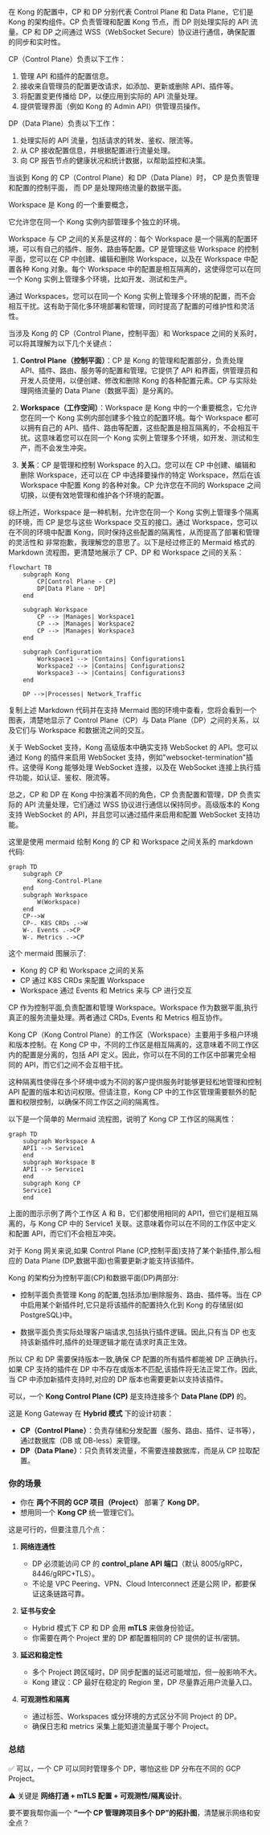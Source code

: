 在 Kong 的配置中，CP 和 DP 分别代表 Control Plane 和 Data Plane，它们是 Kong 的架构组件。CP 负责管理和配置 Kong 节点，而 DP 则处理实际的 API 流量。CP 和 DP 之间通过 WSS（WebSocket Secure）协议进行通信，确保配置的同步和实时性。

CP（Control Plane）负责以下工作：

1. 管理 API 和插件的配置信息。
2. 接收来自管理员的配置更改请求，如添加、更新或删除 API、插件等。
3. 将配置变更传播给 DP，以便应用到实际的 API 流量处理。
4. 提供管理界面（例如 Kong 的 Admin API）供管理员操作。

DP（Data Plane）负责以下工作：

1. 处理实际的 API 流量，包括请求的转发、鉴权、限流等。
2. 从 CP 接收配置信息，并根据配置进行流量处理。
3. 向 CP 报告节点的健康状况和统计数据，以帮助监控和决策。

当谈到 Kong 的 CP（Control Plane）和 DP（Data Plane）时，
CP 是负责管理和配置的控制平面，
而 DP 是处理网络流量的数据平面。

Workspace 是 Kong 的一个重要概念，

它允许您在同一个 Kong 实例内部管理多个独立的环境。

Workspace 与 CP 之间的关系是这样的：每个 Workspace 是一个隔离的配置环境，可以有自己的插件、服务、路由等配置。CP 是管理这些 Workspace 的控制平面，您可以在 CP 中创建、编辑和删除 Workspace，以及在 Workspace 中配置各种 Kong 对象。每个 Workspace 中的配置是相互隔离的，这使得您可以在同一个 Kong 实例上管理多个环境，比如开发、测试和生产。

通过 Workspaces，您可以在同一个 Kong 实例上管理多个环境的配置，而不会相互干扰。这有助于简化多环境部署和管理，同时提高了配置的可维护性和灵活性。

当涉及 Kong 的 CP（Control Plane，控制平面）和 Workspace 之间的关系时，可以将其理解为以下几个关键点：

1. **Control Plane（控制平面）**：CP 是 Kong 的管理和配置部分，负责处理 API、插件、路由、服务等的配置和管理。它提供了 API 和界面，供管理员和开发人员使用，以便创建、修改和删除 Kong 的各种配置元素。CP 与实际处理网络流量的 Data Plane（数据平面）是分离的。

2. **Workspace（工作空间）**：Workspace 是 Kong 中的一个重要概念，它允许您在同一个 Kong 实例内部创建多个独立的配置环境。每个 Workspace 都可以拥有自己的 API、插件、路由等配置，这些配置是相互隔离的，不会相互干扰。这意味着您可以在同一个 Kong 实例上管理多个环境，如开发、测试和生产，而不会发生冲突。

3. **关系**：CP 是管理和控制 Workspace 的入口。您可以在 CP 中创建、编辑和删除 Workspace，还可以在 CP 中选择要操作的特定 Workspace，然后在该 Workspace 中配置 Kong 的各种对象。CP 允许您在不同的 Workspace 之间切换，以便有效地管理和维护各个环境的配置。

综上所述，Workspace 是一种机制，允许您在同一个 Kong 实例上管理多个隔离的环境，而 CP 是您与这些 Workspace 交互的接口。通过 Workspace，您可以在不同的环境中配置 Kong，同时保持这些配置的隔离性，从而提高了部署和管理的灵活性和
非常抱歉，我理解您的意思了。以下是经过修正的 Mermaid 格式的 Markdown 流程图，更清楚地展示了 CP、DP 和 Workspace 之间的关系：

```mermaid
flowchart TB
    subgraph Kong
        CP[Control Plane - CP]
        DP[Data Plane - DP]
    end

    subgraph Workspace
        CP --> |Manages| Workspace1
        CP --> |Manages| Workspace2
        CP --> |Manages| Workspace3
    end

    subgraph Configuration
        Workspace1 --> |Contains| Configurations1
        Workspace2 --> |Contains| Configurations2
        Workspace3 --> |Contains| Configurations3
    end

    DP -->|Processes| Network_Traffic
```

复制上述 Markdown 代码并在支持 Mermaid 图的环境中查看，您将会看到一个图表，清楚地显示了 Control Plane（CP）与 Data Plane（DP）之间的关系，以及它们与 Workspace 和数据流之间的交互。

关于 WebSocket 支持，Kong 高级版本中确实支持 WebSocket 的 API。您可以通过 Kong 的插件来启用 WebSocket 支持，例如"websocket-termination"插件。这使得 Kong 能够处理 WebSocket 连接，以及在 WebSocket 连接上执行插件功能，如认证、鉴权、限流等。

总之，CP 和 DP 在 Kong 中扮演着不同的角色，CP 负责配置和管理，DP 负责实际的 API 流量处理，它们通过 WSS 协议进行通信以保持同步。高级版本的 Kong 支持 WebSocket 的 API，并且您可以通过插件来启用和配置 WebSocket 支持功能。

这里是使用 mermaid 绘制 Kong 的 CP 和 Workspace 之间关系的 markdown 代码:

```mermaid
graph TD
    subgraph CP
        Kong-Control-Plane
    end
    subgraph Workspace
        W(Workspace)
    end
    CP-->W
    CP-. K8S CRDs .->W
    W-. Events .->CP
    W-. Metrics .->CP
```

这个 mermaid 图展示了:

- Kong 的 CP 和 Workspace 之间的关系
- CP 通过 K8S CRDs 来配置 Workspace
- Workspace 通过 Events 和 Metrics 来与 CP 进行交互

CP 作为控制平面,负责配置和管理 Workspace。Workspace 作为数据平面,执行真正的服务流量处理。两者通过 CRDs, Events 和 Metrics 相互协作。

Kong CP（Kong Control Plane）的工作区（Workspace）主要用于多租户环境和版本控制。在 Kong CP 中，不同的工作区是相互隔离的，这意味着不同工作区内的配置是分离的，包括 API 定义。因此，你可以在不同的工作区中部署完全相同的 API，而它们之间不会互相干扰。

这种隔离性使得在多个环境中或为不同的客户提供服务时能够更轻松地管理和控制 API 配置的版本和访问权限。但请注意，Kong CP 中的工作区管理需要额外的配置和权限控制，以确保不同工作区之间的隔离性。

以下是一个简单的 Mermaid 流程图，说明了 Kong CP 工作区的隔离性：

```mermaid
graph TD
    subgraph Workspace A
    API1 --> Service1
    end
    subgraph Workspace B
    API1 --> Service1
    end
    subgraph Kong CP
    Service1
    end
```

上面的图示示例了两个工作区 A 和 B，它们都使用相同的 API1，但它们是相互隔离的，与 Kong CP 中的 Service1 关联。这意味着你可以在不同的工作区中定义和配置 API，而它们不会相互冲突。

对于 Kong 网关来说,如果 Control Plane (CP,控制平面)支持了某个新插件,那么相应的 Data Plane (DP,数据平面)也需要更新才能支持该插件。

Kong 的架构分为控制平面(CP)和数据平面(DP)两部分:

- 控制平面负责管理 Kong 的配置,包括添加/删除服务、路由、插件等。当在 CP 中启用某个新插件时,它只是将该插件的配置持久化到 Kong 的存储层(如 PostgreSQL)中。

- 数据平面负责实际处理客户端请求,包括执行插件逻辑。因此,只有当 DP 也支持该新插件时,插件的处理逻辑才能在请求时真正生效。

所以 CP 和 DP 需要保持版本一致,确保 CP 配置的所有插件都能被 DP 正确执行。如果 CP 支持的插件在 DP 中不存在或版本不匹配,该插件将无法正常工作。因此,当 CP 中添加新插件支持时,对应的 DP 版本也需要更新以支持该插件。

可以，一个 **Kong Control Plane (CP)** 是支持连接多个 **Data Plane (DP)** 的。

这是 Kong Gateway 在 **Hybrid 模式** 下的设计初衷：

- **CP（Control Plane）**：负责存储和分发配置（服务、路由、插件、证书等），通过数据库（DB 或 DB-less）来管理。
- **DP（Data Plane）**：只负责转发流量，不需要连接数据库，而是从 CP 拉取配置。

### **你的场景**

- 你在 **两个不同的 GCP 项目（Project）** 部署了 **Kong DP**。
- 想用同一个 **Kong CP** 统一管理它们。

这是可行的，但要注意几个点：

1. **网络连通性**

    - DP 必须能访问 CP 的 **control_plane API 端口**（默认 8005/gRPC，8446/gRPC+TLS）。
    - 不论是 VPC Peering、VPN、Cloud Interconnect 还是公网 IP，都要保证这条链路可靠。

2. **证书与安全**

    - Hybrid 模式下 CP 和 DP 会用 **mTLS** 来做身份验证。
    - 你需要在两个 Project 里的 DP 都配置相同的 CP 提供的证书/密钥。

3. **延迟和稳定性**

    - 多个 Project 跨区域时，DP 同步配置的延迟可能增加，但一般影响不大。
    - Kong 建议：CP 最好在稳定的 Region 里，DP 尽量靠近用户流量入口。

4. **可观测性和隔离**

    - 通过标签、Workspaces 或分环境的方式区分不同 Project 的 DP。
    - 确保日志和 metrics 采集上能知道流量属于哪个 Project。

### **总结**

✅ 可以，一个 CP 可以同时管理多个 DP，哪怕这些 DP 分布在不同的 GCP Project。

⚠️ 关键是 **网络打通 + mTLS 配置 + 可观测性/隔离设计**。

要不要我帮你画一个 **“一个 CP 管理跨项目多个 DP”的拓扑图**，清楚展示网络和安全点？
